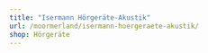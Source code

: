 ```yaml
---
title: "Isermann Hörgeräte-Akustik"
url: /moormerland/isermann-hoergeraete-akustik/
shop: Hörgeräte
---
```

